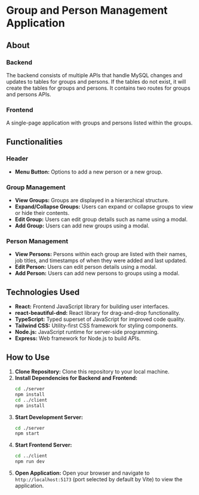 # Group and Person Management Application

## About

### Backend

The backend consists of multiple APIs that handle MySQL changes and updates to tables for groups and persons. If the tables do not exist, it will create the tables for groups and persons. It contains two routes for groups and persons APIs.

### Frontend

A single-page application with groups and persons listed within the groups.

## Functionalities

### Header

-   **Menu Button:** Options to add a new person or a new group.

### Group Management

-   **View Groups:** Groups are displayed in a hierarchical structure.
-   **Expand/Collapse Groups:** Users can expand or collapse groups to view or hide their contents.
-   **Edit Group:** Users can edit group details such as name using a modal.
-   **Add Group:** Users can add new groups using a modal.

### Person Management

-   **View Persons:** Persons within each group are listed with their names, job titles, and timestamps of when they were added and last updated.
-   **Edit Person:** Users can edit person details using a modal.
-   **Add Person:** Users can add new persons to groups using a modal.

## Technologies Used

-   **React:** Frontend JavaScript library for building user interfaces.
-   **react-beautiful-dnd:** React library for drag-and-drop functionality.
-   **TypeScript:** Typed superset of JavaScript for improved code quality.
-   **Tailwind CSS:** Utility-first CSS framework for styling components.
-   **Node.js:** JavaScript runtime for server-side programming.
-   **Express:** Web framework for Node.js to build APIs.

## How to Use

1. **Clone Repository:** Clone this repository to your local machine.
2. **Install Dependencies for Backend and Frontend:**
    ```sh
    cd ./server
    npm install
    cd ../client
    npm install
    ```
3. **Start Development Server:**
    ```sh
    cd ./server
    npm start
    ```
4. **Start Frontend Server:**
    ```sh
    cd ../client
    npm run dev
    ```
5. **Open Application:** Open your browser and navigate to `http://localhost:5173` (port selected by default by Vite) to view the application.
